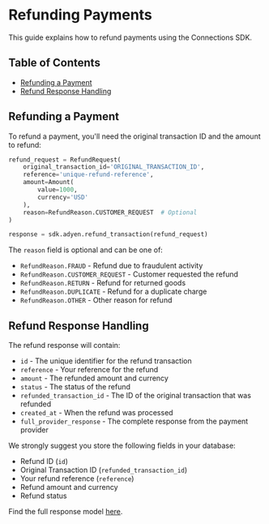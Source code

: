 # Refunding Payments

This guide explains how to refund payments using the Connections SDK.

## Table of Contents
- [Refunding a Payment](#refunding-a-payment)
- [Refund Response Handling](#refund-response-handling)

## Refunding a Payment

To refund a payment, you'll need the original transaction ID and the amount to refund:

```python
refund_request = RefundRequest(
    original_transaction_id='ORIGINAL_TRANSACTION_ID',
    reference='unique-refund-reference',
    amount=Amount(
        value=1000,
        currency='USD'
    ),
    reason=RefundReason.CUSTOMER_REQUEST  # Optional
)

response = sdk.adyen.refund_transaction(refund_request)
```

The `reason` field is optional and can be one of:
- `RefundReason.FRAUD` - Refund due to fraudulent activity
- `RefundReason.CUSTOMER_REQUEST` - Customer requested the refund
- `RefundReason.RETURN` - Refund for returned goods
- `RefundReason.DUPLICATE` - Refund for a duplicate charge
- `RefundReason.OTHER` - Other reason for refund

## Refund Response Handling

The refund response will contain:

- `id` - The unique identifier for the refund transaction
- `reference` - Your reference for the refund
- `amount` - The refunded amount and currency
- `status` - The status of the refund
- `refunded_transaction_id` - The ID of the original transaction that was refunded
- `created_at` - When the refund was processed
- `full_provider_response` - The complete response from the payment provider

We strongly suggest you store the following fields in your database:
- Refund ID (`id`)
- Original Transaction ID (`refunded_transaction_id`)
- Your refund reference (`reference`)
- Refund amount and currency
- Refund status

Find the full response model [here](./api-reference.md#refundresponse).
